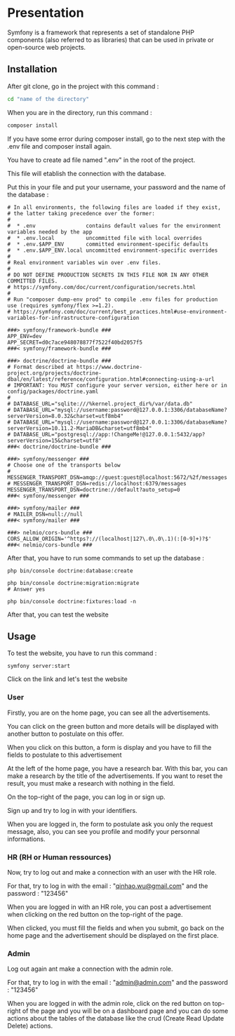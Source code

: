 # Presentation

Symfony is a framework that represents a set of standalone PHP components (also referred to as libraries) that can be used in private or open-source web projects.

## Installation
After git clone, go in the project with this command :
```bash
cd "name of the directory"
```
When you are in the directory, run this command :
```bash
composer install
```
If you have some error during composer install, go to the next step with the .env file and composer install again.

You have to create ad file named ".env" in the root of the project.

This file will etablish the connection with the database.

Put this in your file and put your username, your password and the name of the database :
```
# In all environments, the following files are loaded if they exist,
# the latter taking precedence over the former:
#
#  * .env                contains default values for the environment variables needed by the app
#  * .env.local          uncommitted file with local overrides
#  * .env.$APP_ENV       committed environment-specific defaults
#  * .env.$APP_ENV.local uncommitted environment-specific overrides
#
# Real environment variables win over .env files.
#
# DO NOT DEFINE PRODUCTION SECRETS IN THIS FILE NOR IN ANY OTHER COMMITTED FILES.
# https://symfony.com/doc/current/configuration/secrets.html
#
# Run "composer dump-env prod" to compile .env files for production use (requires symfony/flex >=1.2).
# https://symfony.com/doc/current/best_practices.html#use-environment-variables-for-infrastructure-configuration

###> symfony/framework-bundle ###
APP_ENV=dev
APP_SECRET=d0c7ace948078877f7522f40bd2057f5
###< symfony/framework-bundle ###

###> doctrine/doctrine-bundle ###
# Format described at https://www.doctrine-project.org/projects/doctrine-dbal/en/latest/reference/configuration.html#connecting-using-a-url
# IMPORTANT: You MUST configure your server version, either here or in config/packages/doctrine.yaml
#
# DATABASE_URL="sqlite:///%kernel.project_dir%/var/data.db"
# DATABASE_URL="mysql://username:password@127.0.0.1:3306/databaseName?serverVersion=8.0.32&charset=utf8mb4"
# DATABASE_URL="mysql://username:password@127.0.0.1:3306/databaseName?serverVersion=10.11.2-MariaDB&charset=utf8mb4"
# DATABASE_URL="postgresql://app:!ChangeMe!@127.0.0.1:5432/app?serverVersion=15&charset=utf8"
###< doctrine/doctrine-bundle ###

###> symfony/messenger ###
# Choose one of the transports below
# MESSENGER_TRANSPORT_DSN=amqp://guest:guest@localhost:5672/%2f/messages
# MESSENGER_TRANSPORT_DSN=redis://localhost:6379/messages
MESSENGER_TRANSPORT_DSN=doctrine://default?auto_setup=0
###< symfony/messenger ###

###> symfony/mailer ###
# MAILER_DSN=null://null
###< symfony/mailer ###

###> nelmio/cors-bundle ###
CORS_ALLOW_ORIGIN='^https?://(localhost|127\.0\.0\.1)(:[0-9]+)?$'
###< nelmio/cors-bundle ###
```

After that, you have to run some commands to set up the database : 
```
php bin/console doctrine:database:create

php bin/console doctrine:migration:migrate
# Answer yes

php bin/console doctrine:fixtures:load -n
```
After that, you can test the website
## Usage

To test the website, you have to run this command :
```
symfony server:start
```
Click on the link and let's test the website
### User
Firstly, you are on the home page, you can see all the advertisements.

You can click on the green button and more details will be displayed with another button to postulate on this offer.

When you click on this button, a form is display and you have to fill the fields to postulate to this advertisement

At the left of the home page, you have a research bar. With this bar, you can make a research by the title of the advertisements. If you want to reset the result, you must make a research with nothing in the field.

On the top-right of the page, you can log in or sign up.

Sign up and try to log in with your identifiers.

When you are logged in, the form to postulate ask you only the request message, also, you can see you profile and modify your personnal informations.

### HR (RH or Human ressources)
Now, try to log out and make a connection with an user with the HR role.

For that, try to log in with the email : "qinhao.wu@gmail.com" and the password : "123456"

When you are logged in with an HR role, you can post a advertisement when clicking on the red button on the top-right of the page.

When clicked, you must fill the fields and when you submit, go back on the home page and the advertisement should be displayed on the first place.

### Admin
Log out again ant make a connection with the admin role.

For that, try to log in with the email : "admin@admin.com" and the password : "123456"

When you are logged in with the admin role, click on the red button on top-right of the page and you will be on a dashboard page and you can do some actions about the tables of the database like the crud (Create Read Update Delete) actions.
